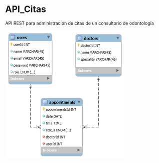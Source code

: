 # API_Citas
API REST para administración de citas de un consultorio de odontología

![Database Diagram](./assets/ER_db_API_Citas.png)